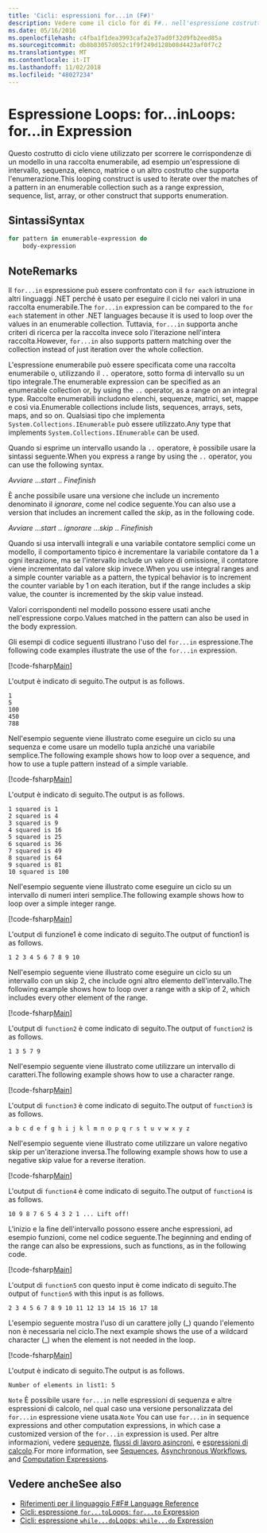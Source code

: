 ```yaml
---
title: 'Cicli: espressioni for...in (F#)'
description: Vedere come il ciclo for di F#.. nell'espressione costrutto di ciclo viene utilizzato per scorrere le corrispondenze di un modello in una raccolta enumerabile.
ms.date: 05/16/2016
ms.openlocfilehash: c4fba1f1dea3993cafa2e37ad0f32d9fb2eed85a
ms.sourcegitcommit: db8b83057d052c1f9f249d128b08d4423af0f7c2
ms.translationtype: MT
ms.contentlocale: it-IT
ms.lasthandoff: 11/02/2018
ms.locfileid: "48027234"
---
```

# <a name="loops-forin-expression"></a><span data-ttu-id="58076-103">Espressione Loops: for...in</span><span class="sxs-lookup"><span data-stu-id="58076-103">Loops: for...in Expression</span></span>

<span data-ttu-id="58076-104">Questo costrutto di ciclo viene utilizzato per scorrere le corrispondenze di un modello in una raccolta enumerabile, ad esempio un'espressione di intervallo, sequenza, elenco, matrice o un altro costrutto che supporta l'enumerazione.</span><span class="sxs-lookup"><span data-stu-id="58076-104">This looping construct is used to iterate over the matches of a pattern in an enumerable collection such as a range expression, sequence, list, array, or other construct that supports enumeration.</span></span>

## <a name="syntax"></a><span data-ttu-id="58076-105">Sintassi</span><span class="sxs-lookup"><span data-stu-id="58076-105">Syntax</span></span>

```fsharp
for pattern in enumerable-expression do
    body-expression
```

## <a name="remarks"></a><span data-ttu-id="58076-106">Note</span><span class="sxs-lookup"><span data-stu-id="58076-106">Remarks</span></span>

<span data-ttu-id="58076-107">Il `for...in` espressione può essere confrontato con il `for each` istruzione in altri linguaggi .NET perché è usato per eseguire il ciclo nei valori in una raccolta enumerabile.</span><span class="sxs-lookup"><span data-stu-id="58076-107">The `for...in` expression can be compared to the `for each` statement in other .NET languages because it is used to loop over the values in an enumerable collection.</span></span> <span data-ttu-id="58076-108">Tuttavia, `for...in` supporta anche criteri di ricerca per la raccolta invece solo l'iterazione nell'intera raccolta.</span><span class="sxs-lookup"><span data-stu-id="58076-108">However, `for...in` also supports pattern matching over the collection instead of just iteration over the whole collection.</span></span>

<span data-ttu-id="58076-109">L'espressione enumerabile può essere specificata come una raccolta enumerabile o, utilizzando il `..` operatore, sotto forma di intervallo su un tipo integrale.</span><span class="sxs-lookup"><span data-stu-id="58076-109">The enumerable expression can be specified as an enumerable collection or, by using the `..` operator, as a range on an integral type.</span></span> <span data-ttu-id="58076-110">Raccolte enumerabili includono elenchi, sequenze, matrici, set, mappe e così via.</span><span class="sxs-lookup"><span data-stu-id="58076-110">Enumerable collections include lists, sequences, arrays, sets, maps, and so on.</span></span> <span data-ttu-id="58076-111">Qualsiasi tipo che implementa `System.Collections.IEnumerable` può essere utilizzato.</span><span class="sxs-lookup"><span data-stu-id="58076-111">Any type that implements `System.Collections.IEnumerable` can be used.</span></span>

<span data-ttu-id="58076-112">Quando si esprime un intervallo usando la `..` operatore, è possibile usare la sintassi seguente.</span><span class="sxs-lookup"><span data-stu-id="58076-112">When you express a range by using the `..` operator, you can use the following syntax.</span></span>

<span data-ttu-id="58076-113">*Avviare* ...</span><span class="sxs-lookup"><span data-stu-id="58076-113">*start* ..</span></span> <span data-ttu-id="58076-114">*Fine*</span><span class="sxs-lookup"><span data-stu-id="58076-114">*finish*</span></span>

<span data-ttu-id="58076-115">È anche possibile usare una versione che include un incremento denominato il *ignorare*, come nel codice seguente.</span><span class="sxs-lookup"><span data-stu-id="58076-115">You can also use a version that includes an increment called the *skip*, as in the following code.</span></span>

<span data-ttu-id="58076-116">*Avviare* ...</span><span class="sxs-lookup"><span data-stu-id="58076-116">*start* ..</span></span> <span data-ttu-id="58076-117">*ignorare* ...</span><span class="sxs-lookup"><span data-stu-id="58076-117">*skip* ..</span></span> <span data-ttu-id="58076-118">*Fine*</span><span class="sxs-lookup"><span data-stu-id="58076-118">*finish*</span></span>

<span data-ttu-id="58076-119">Quando si usa intervalli integrali e una variabile contatore semplici come un modello, il comportamento tipico è incrementare la variabile contatore da 1 a ogni iterazione, ma se l'intervallo include un valore di omissione, il contatore viene incrementato dal valore skip invece.</span><span class="sxs-lookup"><span data-stu-id="58076-119">When you use integral ranges and a simple counter variable as a pattern, the typical behavior is to increment the counter variable by 1 on each iteration, but if the range includes a skip value, the counter is incremented by the skip value instead.</span></span>

<span data-ttu-id="58076-120">Valori corrispondenti nel modello possono essere usati anche nell'espressione corpo.</span><span class="sxs-lookup"><span data-stu-id="58076-120">Values matched in the pattern can also be used in the body expression.</span></span>

<span data-ttu-id="58076-121">Gli esempi di codice seguenti illustrano l'uso del `for...in` espressione.</span><span class="sxs-lookup"><span data-stu-id="58076-121">The following code examples illustrate the use of the `for...in` expression.</span></span>

[!code-fsharp[Main](../../../samples/snippets/fsharp/lang-ref-2/snippet5201.fs)]

<span data-ttu-id="58076-122">L'output è indicato di seguito.</span><span class="sxs-lookup"><span data-stu-id="58076-122">The output is as follows.</span></span>

```
1
5
100
450
788
```

<span data-ttu-id="58076-123">Nell'esempio seguente viene illustrato come eseguire un ciclo su una sequenza e come usare un modello tupla anziché una variabile semplice.</span><span class="sxs-lookup"><span data-stu-id="58076-123">The following example shows how to loop over a sequence, and how to use a tuple pattern instead of a simple variable.</span></span>

[!code-fsharp[Main](../../../samples/snippets/fsharp/lang-ref-2/snippet5202.fs)]

<span data-ttu-id="58076-124">L'output è indicato di seguito.</span><span class="sxs-lookup"><span data-stu-id="58076-124">The output is as follows.</span></span>

```
1 squared is 1
2 squared is 4
3 squared is 9
4 squared is 16
5 squared is 25
6 squared is 36
7 squared is 49
8 squared is 64
9 squared is 81
10 squared is 100
```

<span data-ttu-id="58076-125">Nell'esempio seguente viene illustrato come eseguire un ciclo su un intervallo di numeri interi semplice.</span><span class="sxs-lookup"><span data-stu-id="58076-125">The following example shows how to loop over a simple integer range.</span></span>

[!code-fsharp[Main](../../../samples/snippets/fsharp/lang-ref-2/snippet5203.fs)]

<span data-ttu-id="58076-126">L'output di funzione1 è come indicato di seguito.</span><span class="sxs-lookup"><span data-stu-id="58076-126">The output of function1 is as follows.</span></span>

```
1 2 3 4 5 6 7 8 9 10
```

<span data-ttu-id="58076-127">Nell'esempio seguente viene illustrato come eseguire un ciclo su un intervallo con un skip 2, che include ogni altro elemento dell'intervallo.</span><span class="sxs-lookup"><span data-stu-id="58076-127">The following example shows how to loop over a range with a skip of 2, which includes every other element of the range.</span></span>

[!code-fsharp[Main](../../../samples/snippets/fsharp/lang-ref-2/snippet5204.fs)]

<span data-ttu-id="58076-128">L'output di `function2` è come indicato di seguito.</span><span class="sxs-lookup"><span data-stu-id="58076-128">The output of `function2` is as follows.</span></span>

```
1 3 5 7 9
```

<span data-ttu-id="58076-129">Nell'esempio seguente viene illustrato come utilizzare un intervallo di caratteri.</span><span class="sxs-lookup"><span data-stu-id="58076-129">The following example shows how to use a character range.</span></span>

[!code-fsharp[Main](../../../samples/snippets/fsharp/lang-ref-2/snippet5205.fs)]

<span data-ttu-id="58076-130">L'output di `function3` è come indicato di seguito.</span><span class="sxs-lookup"><span data-stu-id="58076-130">The output of `function3` is as follows.</span></span>

```
a b c d e f g h i j k l m n o p q r s t u v w x y z
```

<span data-ttu-id="58076-131">Nell'esempio seguente viene illustrato come utilizzare un valore negativo skip per un'iterazione inversa.</span><span class="sxs-lookup"><span data-stu-id="58076-131">The following example shows how to use a negative skip value for a reverse iteration.</span></span>

[!code-fsharp[Main](../../../samples/snippets/fsharp/lang-ref-2/snippet5208.fs)]

<span data-ttu-id="58076-132">L'output di `function4` è come indicato di seguito.</span><span class="sxs-lookup"><span data-stu-id="58076-132">The output of `function4` is as follows.</span></span>

```
10 9 8 7 6 5 4 3 2 1 ... Lift off!
```

<span data-ttu-id="58076-133">L'inizio e la fine dell'intervallo possono essere anche espressioni, ad esempio funzioni, come nel codice seguente.</span><span class="sxs-lookup"><span data-stu-id="58076-133">The beginning and ending of the range can also be expressions, such as functions, as in the following code.</span></span>

[!code-fsharp[Main](../../../samples/snippets/fsharp/lang-ref-2/snippet5206.fs)]

<span data-ttu-id="58076-134">L'output di `function5` con questo input è come indicato di seguito.</span><span class="sxs-lookup"><span data-stu-id="58076-134">The output of `function5` with this input is as follows.</span></span>

```
2 3 4 5 6 7 8 9 10 11 12 13 14 15 16 17 18
```

<span data-ttu-id="58076-135">L'esempio seguente mostra l'uso di un carattere jolly (\_) quando l'elemento non è necessaria nel ciclo.</span><span class="sxs-lookup"><span data-stu-id="58076-135">The next example shows the use of a wildcard character (\_) when the element is not needed in the loop.</span></span>

[!code-fsharp[Main](../../../samples/snippets/fsharp/lang-ref-2/snippet5207.fs)]

<span data-ttu-id="58076-136">L'output è indicato di seguito.</span><span class="sxs-lookup"><span data-stu-id="58076-136">The output is as follows.</span></span>

```
Number of elements in list1: 5
```

<span data-ttu-id="58076-137">`Note` È possibile usare `for...in` nelle espressioni di sequenza e altre espressioni di calcolo, nel qual caso una versione personalizzata del `for...in` espressione viene usata.</span><span class="sxs-lookup"><span data-stu-id="58076-137">`Note` You can use `for...in` in sequence expressions and other computation expressions, in which case a customized version of the `for...in` expression is used.</span></span> <span data-ttu-id="58076-138">Per altre informazioni, vedere [sequenze](sequences.md), [flussi di lavoro asincroni](asynchronous-workflows.md), e [espressioni di calcolo](computation-expressions.md).</span><span class="sxs-lookup"><span data-stu-id="58076-138">For more information, see [Sequences](sequences.md), [Asynchronous Workflows](asynchronous-workflows.md), and [Computation Expressions](computation-expressions.md).</span></span>

## <a name="see-also"></a><span data-ttu-id="58076-139">Vedere anche</span><span class="sxs-lookup"><span data-stu-id="58076-139">See also</span></span>

- [<span data-ttu-id="58076-140">Riferimenti per il linguaggio F#</span><span class="sxs-lookup"><span data-stu-id="58076-140">F# Language Reference</span></span>](index.md)
- [<span data-ttu-id="58076-141">Cicli: espressione `for...to`</span><span class="sxs-lookup"><span data-stu-id="58076-141">Loops: `for...to` Expression</span></span>](loops-for-to-expression.md)
- [<span data-ttu-id="58076-142">Cicli: espressione `while...do`</span><span class="sxs-lookup"><span data-stu-id="58076-142">Loops: `while...do` Expression</span></span>](loops-while-do-expression.md)
